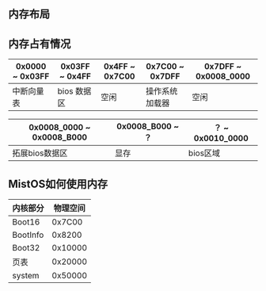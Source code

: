 ## 内存布局

## 内存占有情况

| 0x0000 ~ 0x03FF | 0x03FF ~ 0x4FF | 0x4FF ~ 0x7C00 | 0x7C00 ~ 0x7DFF | 0x7DFF ~ 0x0008_0000 |
| --------------- | -------------- | -------------- | --------------- | -------------------- |
| 中断向量表      | bios 数据区    | 空闲           | 操作系统加载器  | 空闲                 |

| 0x0008_0000 ~ 0x0008_B000 | 0x0008_B000 ~ ？ | ？ ~ 0x0010_0000 |
| ------------------------- | ---------------- | ---------------- |
| 拓展bios数据区            | 显存             | bios区域         |

## MistOS如何使用内存

| 内核部分 | 物理空间 |
| -------- | -------- |
| Boot16   | 0x7C00   |
| BootInfo | 0x8200   |
| Boot32   | 0x10000  |
| 页表     | 0x20000  |
| system   | 0x50000  |
